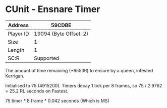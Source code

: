 
#  CUnit - Ensnare Timer
Address   | 59CDBE
----------|-------------
Player ID | 19094 (Byte Offset: 2)
Size 	  | 1
Length 	  | 1
SC:R      | Supported

The amount of time remaining (*65536) to ensure by a queen, infested Kerrigan.

Initialised to 75 (4915200). Timers decay 1 tick per 8 frames, so 75 / 2.9762 = 25.2 RL seconds on Fastest.

75 timer * 8 frame * 0.042 seconds (Which is MS)
